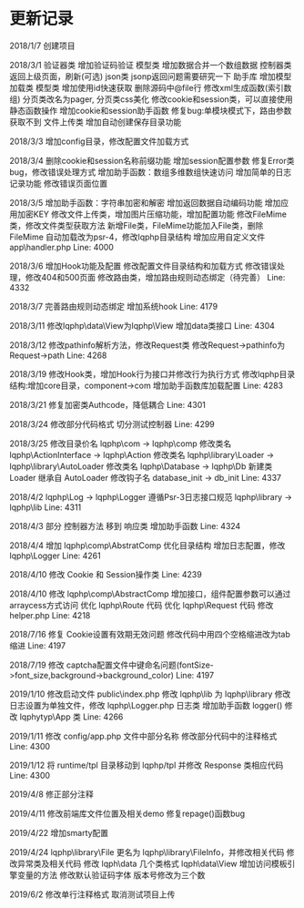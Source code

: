 
# 更新记录
2018/1/7
创建项目

2018/3/1
验证器类 增加验证码验证
模型类   增加数据合并一个数组数据
控制器类 返回上级页面，刷新(可选)
json类   jsonp返回问题需要研究一下
助手库   增加模型加载类
模型类   增加使用id快速获取
删除源码中@file行
修改xml生成函数(索引数组)
分页类改名为pager, 分页类css美化
修改cookie和session类，可以直接使用静态函数操作
增加cookie和session助手函数
修复bug:单模块模式下，路由参数获取不到
文件上传类 增加自动创建保存目录功能

2018/3/3
增加config目录，修改配置文件加载方式

2018/3/4
删除cookie和session名称前缀功能
增加session配置参数
修复Error类bug，修改错误处理方式
增加助手函数：数组多维数组快速访问
增加简单的日志记录功能
修改错误页面位置

2018/3/5
增加助手函数：字符串加密和解密
增加返回数据自动编码功能
增加应用加密KEY
修改文件上传类，增加图片压缩功能，增加配置功能
修改FileMime类，修改文件类型获取方法
新增File类，FileMime功能加入File类，删除FileMime
自动加载改为psr-4，修改lqphp目录结构
增加应用自定义文件app\handler.php
Line: 4000

2018/3/6
增加Hook功能及配置
修改配置文件目录结构和加载方式
修改错误处理，修改404和500页面
修改路由类，增加路由规则动态绑定（待完善）
Line: 4332

2018/3/7
完善路由规则动态绑定
增加系统hook
Line: 4179

2018/3/11
修改lqphp\data\View为lqphp\View
增加data类接口
Line: 4304

2018/3/12
修改pathinfo解析方法，修改Request类
修改Request->pathinfo为Request->path
Line: 4268

2018/3/19
修改Hook类，增加Hook行为接口并修改行为执行方式
修改lqphp目录结构:增加core目录，component->com
增加助手函数库加载配置
Line: 4283

2018/3/21
修复加密类Authcode，降低耦合
Line: 4301

2018/3/24
修改部分代码格式
切分测试控制器
Line: 4299

2018/3/25
修改目录价名 lqphp\com -> lqphp\comp
修改类名 lqphp\ActionInterface -> lqphp\Action
修改类名 lqphp\library\Loader -> lqphp\library\AutoLoader
修改类名 lqphp\Database -> lqphp\Db
新建类   Loader 继承自 AutoLoader
修改钩子名 database_init -> db_init
Line: 4337

2018/4/2
lqphp\Log -> lqphp\Logger 遵循Psr-3日志接口规范
lqphp\library -> lqphp\lib
Line: 4311

2018/4/3
部分 控制器方法 移到 响应类
增加助手函数
Line: 4324

2018/4/4
增加 lqphp\comp\AbstratComp
优化目录结构
增加日志配置，修改 lqphp\Logger
Line: 4261

2018/4/10
修改 Cookie 和 Session操作类
Line: 4239

2018/4/10
修改 lqphp\comp\AbstractComp
增加接口，组件配置参数可以通过arraycess方式访问
优化 lqphp\Route 代码
优化 lqphp\Request 代码
修改 helper.php
Line: 4218

2018/7/16
修复 Cookie设置有效期无效问题
修改代码中用四个空格缩进改为tab缩进
Line: 4197

2018/7/19
修改 captcha配置文件中键命名问题(fontSize->font_size,background->background_color)
Line: 4197

2019/1/10
修改启动文件 public\index.php
修改 lqphp\lib 为 lqphp\library
修改日志设置为单独文件，修改 lqphp\Logger.php 日志类
增加助手函数 logger()
修改 lqphytyp\App 类
Line: 4266

2019/1/11
修改 config/app.php 文件中部分名称
修改部分代码中的注释格式
Line: 4300

2019/1/12
将 runtime/tpl 目录移动到 lqphp/tpl 并修改 Response 类相应代码
Line: 4300

2019/4/8
修正部分注释

2019/4/11
修改前端库文件位置及相关demo
修复repage()函数bug

2019/4/22
增加smarty配置

2019/4/24
lqphp\library\File 更名为 lqphp\library\FileInfo，并修改相关代码
修改异常类及相关代码
修改 lqph\data 几个类格式
lqph\data\View 增加访问模板引擎变量的方法
修改默认验证码字体
版本号修改为三个数

2019/6/2
修改单行注释格式
取消测试项目上传
